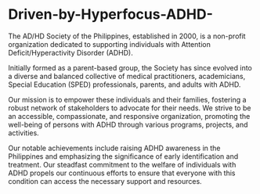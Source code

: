 # Driven-by-Hyperfocus-ADHD-

The AD/HD Society of the Philippines, established in 2000, is a non-profit organization dedicated to supporting individuals with Attention Deficit/Hyperactivity Disorder (ADHD).

Initially formed as a parent-based group, the Society has since evolved into a diverse and balanced collective of medical practitioners, academicians, Special Education (SPED) professionals, parents, and adults with ADHD.

Our mission is to empower these individuals and their families, fostering a robust network of stakeholders to advocate for their needs. We strive to be an accessible, compassionate, and responsive organization, promoting the well-being of persons with ADHD through various programs, projects, and activities.

Our notable achievements include raising ADHD awareness in the Philippines and emphasizing the significance of early identification and treatment. Our steadfast commitment to the welfare of individuals with ADHD propels our continuous efforts to ensure that everyone with this condition can access the necessary support and resources.
